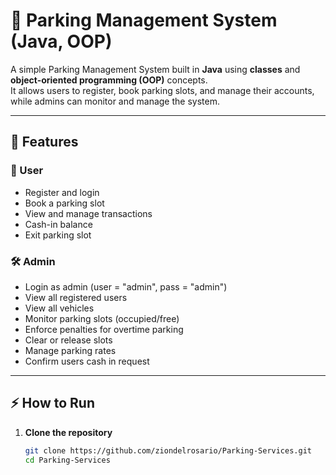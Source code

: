# 🚗 Parking Management System (Java, OOP)

A simple Parking Management System built in **Java** using **classes** and **object-oriented programming (OOP)** concepts.  
It allows users to register, book parking slots, and manage their accounts, while admins can monitor and manage the system.

---

## 📂 Features
### 👤 User
- Register and login
- Book a parking slot
- View and manage transactions
- Cash-in balance
- Exit parking slot

### 🛠 Admin
- Login as admin (user = "admin", pass = "admin")
- View all registered users
- View all vehicles
- Monitor parking slots (occupied/free)
- Enforce penalties for overtime parking
- Clear or release slots
- Manage parking rates
- Confirm users cash in request

---

## ⚡ How to Run
1. **Clone the repository**
   ```bash
   git clone https://github.com/ziondelrosario/Parking-Services.git
   cd Parking-Services
